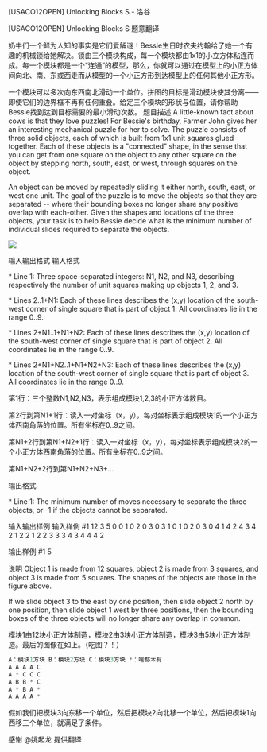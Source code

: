 



[USACO12OPEN] Unlocking Blocks S - 洛谷














[USACO12OPEN] Unlocking Blocks S
题意翻译

奶牛们一个鲜为人知的事实是它们爱解谜！Bessie生日时农夫约翰给了她一个有趣的机械锁给她解决。锁由三个模块构成，每一个模块都由1x1的小立方体粘连而成。每一个模块都是一个“连通”的模型，那么，你就可以通过在模型上的小正方体间向北、南、东或西走而从模型的一个小正方形到达模型上的任何其他小正方形。


一个模块可以多次向东西南北滑动一个单位。拼图的目标是滑动模块使其分离——即使它们的边界框不再有任何重叠。给定三个模块的形状与位置，请你帮助Bessie找到达到目标需要的最小滑动次数。
题目描述
A little-known fact about cows is that they love puzzles! For Bessie's birthday, Farmer John gives her an interesting mechanical puzzle for her to solve.  The puzzle consists of three solid objects, each of which is built from 1x1 unit squares glued together.  Each of these objects is a "connected" shape,  in the sense that you can get from one square on the object to any other square on the object by stepping north, south, east, or west, through squares on the object.

An object can be moved by repeatedly sliding it either north, south, east, or west one unit.  The goal of the puzzle is to move the objects so that they are separated -- where their bounding boxes no longer share any positive overlap with each-other.  Given the shapes and locations of the three objects, your task is to help Bessie decide what is the minimum number of individual slides required to separate the objects.

![](https://cdn.luogu.com.cn/upload/image_hosting/flelqdzu.png)


输入输出格式
输入格式

\* Line 1: Three space-separated integers: N1, N2, and N3, describing respectively the number of unit squares making up objects 1, 2, and 3.

\* Lines 2..1+N1: Each of these lines describes the (x,y) location of the south-west corner of single square that is part of object 1.  All coordinates lie in the range 0..9.

\* Lines 2+N1..1+N1+N2: Each of these lines describes the (x,y) location of the south-west corner of single square that is part of object 2.  All coordinates lie in the range 0..9.

\* Lines 2+N1+N2..1+N1+N2+N3: Each of these lines describes the (x,y) location of the south-west corner of single square that is part of object 3.  All coordinates lie in the range 0..9.


第1行：三个整数N1,N2,N3，表示组成模块1,2,3的小正方体数目。


第2行到第N1+1行：读入一对坐标（x，y），每对坐标表示组成模块1的一个小正方体西南角落的位置。所有坐标在0..9之间。


第N1+2行到第N1+N2+1行：读入一对坐标（x，y），每对坐标表示组成模块2的一个小正方体西南角落的位置。所有坐标在0..9之间。


第N1+N2+2行到第N1+N2+N3+…

输出格式

\* Line 1: The minimum number of moves necessary to separate the three objects, or -1 if the objects cannot be separated.

输入输出样例
输入样例 #1
12 3 5 
0 0 
1 0 
2 0 
3 0 
3 1 
0 1 
0 2 
0 3 
0 4 
1 4 
2 4 
3 4 
2 1 
2 2 
1 2 
2 3 
3 3 
4 3 
4 4 
4 2 

输出样例 #1
5 

说明
Object 1 is made from 12 squares, object 2 is made from 3 squares, and object 3 is made from 5 squares.  The shapes of the objects are those in the figure above.


If we slide object 3 to the east by one position, then slide object 2 north by one position, then slide object 1 west by three positions, then the bounding boxes of the three objects will no longer share any overlap in common.

模块1由12块小正方体制造，模块2由3块小正方体制造，模块3由5块小正方体制造。最后的图像在如上。（吃图？！）

```cpp
A：模块1方块 B：模块2方块 C：模块3方块 *：啥都木有
A A A A C
A * C C C
A B B * C
A * B A *
A A A A *
```
假如我们把模块3向东移一个单位，然后把模块2向北移一个单位，然后把模块1向西移三个单位，就满足了条件。

感谢 @姚起龙 提供翻译







